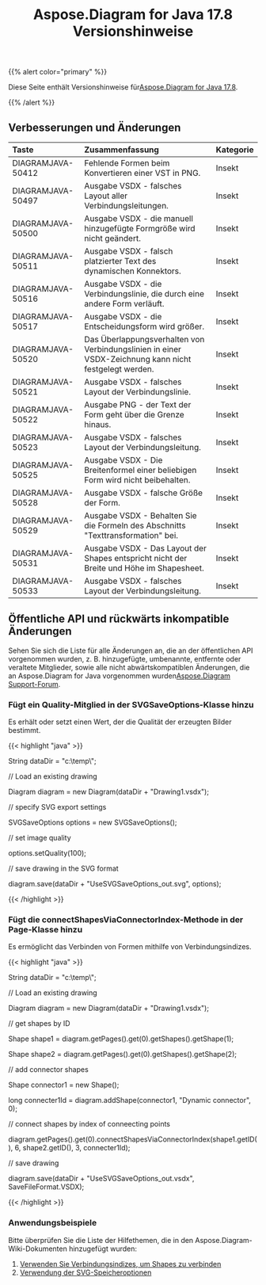 ﻿---
title: Aspose.Diagram for Java 17.8 Versionshinweise
type: docs
weight: 50
url: /de/java/aspose-diagram-for-java-17-8-release-notes/
---
{{% alert color="primary" %}} 

 Diese Seite enthält Versionshinweise für[Aspose.Diagram for Java 17.8](https://docs.aspose.com/diagram/java/aspose-diagram-for-java-17-8-release-notes/).

{{% /alert %}} 
## **Verbesserungen und Änderungen**

|**Taste**|**Zusammenfassung**|**Kategorie**|
|:- |:- |:- |
|DIAGRAMJAVA-50412|Fehlende Formen beim Konvertieren einer VST in PNG.|Insekt|
|DIAGRAMJAVA-50497|Ausgabe VSDX - falsches Layout aller Verbindungsleitungen.|Insekt|
|DIAGRAMJAVA-50500|Ausgabe VSDX - die manuell hinzugefügte Formgröße wird nicht geändert.|Insekt|
|DIAGRAMJAVA-50511|Ausgabe VSDX - falsch platzierter Text des dynamischen Konnektors.|Insekt|
|DIAGRAMJAVA-50516|Ausgabe VSDX - die Verbindungslinie, die durch eine andere Form verläuft.|Insekt|
|DIAGRAMJAVA-50517|Ausgabe VSDX - die Entscheidungsform wird größer.|Insekt|
|DIAGRAMJAVA-50520|Das Überlappungsverhalten von Verbindungslinien in einer VSDX-Zeichnung kann nicht festgelegt werden.|Insekt|
|DIAGRAMJAVA-50521|Ausgabe VSDX - falsches Layout der Verbindungslinie.|Insekt|
|DIAGRAMJAVA-50522|Ausgabe PNG - der Text der Form geht über die Grenze hinaus.|Insekt|
|DIAGRAMJAVA-50523|Ausgabe VSDX - falsches Layout der Verbindungsleitung.|Insekt|
|DIAGRAMJAVA-50525|Ausgabe VSDX - Die Breitenformel einer beliebigen Form wird nicht beibehalten.|Insekt|
|DIAGRAMJAVA-50528|Ausgabe VSDX - falsche Größe der Form.|Insekt|
|DIAGRAMJAVA-50529|Ausgabe VSDX - Behalten Sie die Formeln des Abschnitts "Texttransformation" bei.|Insekt|
|DIAGRAMJAVA-50531|Ausgabe VSDX - Das Layout der Shapes entspricht nicht der Breite und Höhe im Shapesheet.|Insekt|
|DIAGRAMJAVA-50533|Ausgabe VSDX - falsches Layout der Verbindungsleitung.|Insekt|
## **Öffentliche API und rückwärts inkompatible Änderungen**
Sehen Sie sich die Liste für alle Änderungen an, die an der öffentlichen API vorgenommen wurden, z. B. hinzugefügte, umbenannte, entfernte oder veraltete Mitglieder, sowie alle nicht abwärtskompatiblen Änderungen, die an Aspose.Diagram for Java vorgenommen wurden[Aspose.Diagram Support-Forum](https://forum.aspose.com/c/diagram/17).
### **Fügt ein Quality-Mitglied in der SVGSaveOptions-Klasse hinzu**
Es erhält oder setzt einen Wert, der die Qualität der erzeugten Bilder bestimmt.

{{< highlight "java" >}}

 String dataDir = "c:\\temp\\";

// Load an existing drawing

Diagram diagram = new Diagram(dataDir + "Drawing1.vsdx");

// specify SVG export settings

SVGSaveOptions options = new SVGSaveOptions();

// set image quality

options.setQuality(100);

// save drawing in the SVG format

diagram.save(dataDir + "UseSVGSaveOptions_out.svg", options);

{{< /highlight >}}
### **Fügt die connectShapesViaConnectorIndex-Methode in der Page-Klasse hinzu**
Es ermöglicht das Verbinden von Formen mithilfe von Verbindungsindizes.

{{< highlight "java" >}}

 String dataDir = "c:\\temp\\";

// Load an existing drawing

Diagram diagram = new Diagram(dataDir + "Drawing1.vsdx");

// get shapes by ID

Shape shape1 = diagram.getPages().get(0).getShapes().getShape(1);

Shape shape2 = diagram.getPages().get(0).getShapes().getShape(2);

// add connector shapes

Shape connector1 = new Shape();

long connecter1Id = diagram.addShape(connector1, "Dynamic connector", 0);

// connect shapes by index of conneecting points

diagram.getPages().get(0).connectShapesViaConnectorIndex(shape1.getID(), 6, shape2.getID(), 3, connecter1Id);

// save drawing

diagram.save(dataDir + "UseSVGSaveOptions_out.vsdx", SaveFileFormat.VSDX);

{{< /highlight >}}
### **Anwendungsbeispiele**
Bitte überprüfen Sie die Liste der Hilfethemen, die in den Aspose.Diagram-Wiki-Dokumenten hinzugefügt wurden:

1. [Verwenden Sie Verbindungsindizes, um Shapes zu verbinden](https://docs.aspose.com/diagram/java/working-with-visio-shape-data/#use-connection-indexes-to-connect-shapes-programming-sample)
1. [Verwendung der SVG-Speicheroptionen](https://docs.aspose.com/diagram/java/save-visio-document/#use-of-the-svg-save-options)
